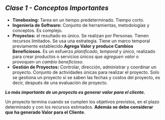 ## _Clase 1 - Conceptos Importantes_

 * **Timeboxing:** Tarea en un tiempo predeterminado. Tiempo corto.
 * **Ingeniería de Software:** Conjunto de herramientas, metodologías y 
   conceptos. Es complejo.
 * **Proyectos:** el resultado es único. Se realizan por Personas. Tienen 
   recursos limitados. Se usa una estrategia. Tiene un marco temporal 
   previamente establecido.**Agrega Valor y produce Cambios Beneficiosos.** 
   Es un esfuerzo *planificado*, *temporal* y *único*, realizado para crear 
   productos o servicios únicos que *agreguen valor* o provoquen un *cambio* 
   *beneficioso*.
 * **Gestión de Proyectos:** Controlar, dirección, administrar y coordinar un 
   proyecto. Conjunto de actividades únicas para realizar el proyecto. Solo se 
   gestiona un proyecto si se saben las fechas y costos del proyecto, es 
   decir, después de una evaluación de proyecto.

**<i>Lo más importante de un proyecto es generar valor para el cliente.</i>**

Un proyecto termina cuando se cumplen los objetivos previstos, en el plazo 
determinado y con los recursos estimados. **Además se debe considerar que ha 
generado Valor para el Cliente.**
